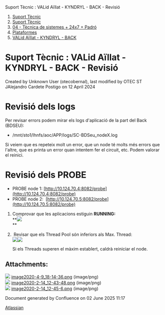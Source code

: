 Suport Tècnic : VALid Aïllat - KYNDRYL - BACK - Revisió  

1.  [Suport Tècnic](index.md)
2.  [Suport Tècnic](13893782.md)
3.  [04 - Tècnica de sistemes + 24x7 + Padró](26313202.md)
4.  [Plataformes](Plataformes_41520520.md)
5.  [VALid Aïllat - KYNDRYL - BACK](41520552.md)

Suport Tècnic : VALid Aïllat - KYNDRYL - BACK - Revisió
=======================================================

Created by Unknown User (otecobernal), last modified by OTEC ST JAlejandro Cardete Postigo on 12 April 2024

Revisió dels logs
=================

Per revisar errors podem mirar els logs d'aplicació de la part del Back (BDSEU):

*   /mnt/sto1/lhnfs/aoc/APP/logs/SC-BDSeu\_nodeX.log

Si veiem que es repeteix molt un error, que un node té molts més errors que l'altre, que es printa un error quan intentem fer el circuit, etc. Podem valorar el reinici.

  

Revisió dels PROBE
==================

*   PROBE node 1: [http://10.124.70.4:8082/probe](http://10.124.70.4:8082/probe)
*   PROBE node 2:  [http://10.124.70.5:8082/probe](http://10.124.70.5:8082/probe)

1.  Comprovar que les aplicacions estiguin **RUNNING:**  
    **![](attachments/41520556/41520602.png)  
    **  
    
2.   Revisar que els Thread Pool són inferiors als Max. Thread:  
    ![](attachments/41520556/41520603.png)![](attachments/41520556/41520604.png)  
      
    Si els Threads superen el màxim establert, caldrà reiniciar el node.
    

Attachments:
------------

![](images/icons/bullet_blue.gif) [image2020-4-9\_18-14-36.png](attachments/41520556/41520602.png) (image/png)  
![](images/icons/bullet_blue.gif) [image2020-2-14\_12-43-48.png](attachments/41520556/41520603.png) (image/png)  
![](images/icons/bullet_blue.gif) [image2020-2-14\_12-45-6.png](attachments/41520556/41520604.png) (image/png)  

Document generated by Confluence on 02 June 2025 11:17

[Atlassian](http://www.atlassian.com/)